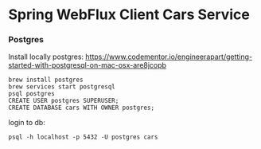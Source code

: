 # Spring WebFlux Client Cars Service

### Postgres
Install locally postgres:
https://www.codementor.io/engineerapart/getting-started-with-postgresql-on-mac-osx-are8jcopb

```
brew install postgres
brew services start postgresql
psql postgres
CREATE USER postgres SUPERUSER;
CREATE DATABASE cars WITH OWNER postgres;
```

login to db:
```
psql -h localhost -p 5432 -U postgres cars
```
